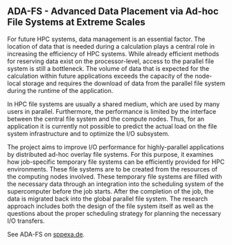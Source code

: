 ## ADA-FS - Advanced Data Placement via Ad-hoc File Systems at Extreme Scales

For future HPC systems, data management is an essential factor. The location of
data that is needed during a calculation plays a central role in increasing the
efficiency of HPC systems. While already efficient methods for reserving data
exist on the processor-level, access to the parallel file system is still a
bottleneck. The volume of data that is expected for the calculation within
future applications exceeds the capacity of the node-local storage and requires
the download of data from the parallel file system during the runtime of the
application.

In HPC file systems are usually a shared medium, which are used by many users in
parallel. Furthermore, the performance is limited by the interface between the
central file system and the compute nodes. Thus, for an application it is
currently not possible to predict the actual load on the file system
infrastructure and to optimize the I/O subsystem.

The project aims to improve I/O performance for highly-parallel applications by
distributed ad-hoc overlay file systems. For this purpose, it examines how
job-specific temporary file systems can be efficiently provided for HPC
environments. These file systems are to be created from the resources of the
computing nodes involved. These temporary file systems are filled with the
necessary data through an integration into the scheduling system of the
supercomputer before the job starts. After the completion of the job, the data
is migrated back into the global parallel file system. The research approach
includes both the design of the file system itself as well as the questions
about the proper scheduling strategy for planning the necessary I/O transfers.

See ADA-FS on [sppexa.de](http://www.sppexa.de/general-information/projects-phase-2.html#ADAFS2).
